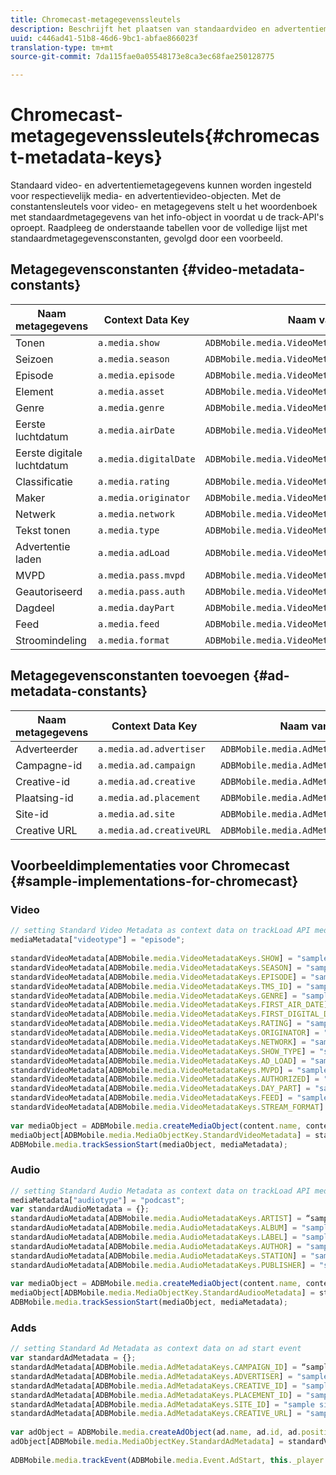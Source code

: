 ```yaml
---
title: Chromecast-metagegevenssleutels
description: Beschrijft het plaatsen van standaardvideo en advertentiemetagegevens die met het volgen vraag op Chromecast moeten worden verzonden.
uuid: c446ad41-51b8-46d6-9bc1-abfae866023f
translation-type: tm+mt
source-git-commit: 7da115fae0a05548173e8ca3ec68fae250128775

---
```



# Chromecast-metagegevenssleutels{#chromecast-metadata-keys}

Standaard video- en advertentiemetagegevens kunnen worden ingesteld voor respectievelijk media- en advertentievideo-objecten. Met de constantensleutels voor video- en metagegevens stelt u het woordenboek met standaardmetagegevens van het info-object in voordat u de track-API&#39;s oproept. Raadpleeg de onderstaande tabellen voor de volledige lijst met standaardmetagegevensconstanten, gevolgd door een voorbeeld.

## Metagegevensconstanten {#video-metadata-constants}

| Naam metagegevens | Context Data Key | Naam van constante |
| --- | --- | --- |
| Tonen | `a.media.show` | `ADBMobile.media.VideoMetadataKeys.SHOW` |
| Seizoen | `a.media.season` | `ADBMobile.media.VideoMetadataKeys.SEASON` |
| Episode | `a.media.episode` | `ADBMobile.media.VideoMetadataKeys.EPISODE` |
| Element | `a.media.asset` | `ADBMobile.media.VideoMetadataKeys.TMS_ID` |
| Genre | `a.media.genre` | `ADBMobile.media.VideoMetadataKeys.GENRE` |
| Eerste luchtdatum | `a.media.airDate` | `ADBMobile.media.VideoMetadataKeys.FIRST_AIR_DATE` |
| Eerste digitale luchtdatum | `a.media.digitalDate` | `ADBMobile.media.VideoMetadataKeys.FIRST_DIGITAL_DATE` |
| Classificatie | `a.media.rating` | `ADBMobile.media.VideoMetadataKeys.RATING` |
| Maker | `a.media.originator` | `ADBMobile.media.VideoMetadataKeys.ORIGINATOR` |
| Netwerk | `a.media.network` | `ADBMobile.media.VideoMetadataKeys.NETWORK` |
| Tekst tonen | `a.media.type` | `ADBMobile.media.VideoMetadataKeys.SHOW_TYPE` |
| Advertentie laden | `a.media.adLoad` | `ADBMobile.media.VideoMetadataKeys.AD_LOAD` |
| MVPD | `a.media.pass.mvpd` | `ADBMobile.media.VideoMetadataKeys.MVPD` |
| Geautoriseerd | `a.media.pass.auth` | `ADBMobile.media.VideoMetadataKeys.AUTHORIZED` |
| Dagdeel | `a.media.dayPart` | `ADBMobile.media.VideoMetadataKeys.DAY_PART` |
| Feed | `a.media.feed` | `ADBMobile.media.VideoMetadataKeys.FEED` |
| Stroomindeling | `a.media.format` | `ADBMobile.media.VideoMetadataKeys.STREAM_FORMAT` |

## Metagegevensconstanten toevoegen {#ad-metadata-constants}

| Naam metagegevens | Context Data Key | Naam van constante |
| --- | --- | --- |
| Adverteerder | `a.media.ad.advertiser` | `ADBMobile.media.AdMetadataKeys.ADVERTISER` |
| Campagne-id | `a.media.ad.campaign` | `ADBMobile.media.AdMetadataKeys.CAMPAIGN_ID` |
| Creative-id | `a.media.ad.creative` | `ADBMobile.media.AdMetadataKeys.CREATIVE_ID` |
| Plaatsing-id | `a.media.ad.placement` | `ADBMobile.media.AdMetadataKeys.PLACEMENT_ID` |
| Site-id | `a.media.ad.site` | `ADBMobile.media.AdMetadataKeys.SITE_ID` |
| Creative URL | `a.media.ad.creativeURL` | `ADBMobile.media.AdMetadataKeys.CREATIVE_URL` |

## Voorbeeldimplementaties voor Chromecast {#sample-implementations-for-chromecast}

### Video

```js
// setting Standard Video Metadata as context data on trackLoad API mediaContextData = { } 
mediaMetadata["videotype"] = "episode"; 
 
standardVideoMetadata[ADBMobile.media.VideoMetadataKeys.SHOW] = "sample show"; 
standardVideoMetadata[ADBMobile.media.VideoMetadataKeys.SEASON] = "sample season"; 
standardVideoMetadata[ADBMobile.media.VideoMetadataKeys.EPISODE] = "sample episode"; 
standardVideoMetadata[ADBMobile.media.VideoMetadataKeys.TMS_ID] = "sample tms_id"; 
standardVideoMetadata[ADBMobile.media.VideoMetadataKeys.GENRE] = "sample genre"; 
standardVideoMetadata[ADBMobile.media.VideoMetadataKeys.FIRST_AIR_DATE] = "sample first_air_date"; 
standardVideoMetadata[ADBMobile.media.VideoMetadataKeys.FIRST_DIGITAL_DATE] = "sample first_digital_date"; 
standardVideoMetadata[ADBMobile.media.VideoMetadataKeys.RATING] = "sample rating"; 
standardVideoMetadata[ADBMobile.media.VideoMetadataKeys.ORIGINATOR] = "sample originator"; 
standardVideoMetadata[ADBMobile.media.VideoMetadataKeys.NETWORK] = "sample network"; 
standardVideoMetadata[ADBMobile.media.VideoMetadataKeys.SHOW_TYPE] = "sample show type"; 
standardVideoMetadata[ADBMobile.media.VideoMetadataKeys.AD_LOAD] = "sample ad load"; 
standardVideoMetadata[ADBMobile.media.VideoMetadataKeys.MVPD] = "sample mvpd"; 
standardVideoMetadata[ADBMobile.media.VideoMetadataKeys.AUTHORIZED] = "sample authorized"; 
standardVideoMetadata[ADBMobile.media.VideoMetadataKeys.DAY_PART] = "sample day_part"; 
standardVideoMetadata[ADBMobile.media.VideoMetadataKeys.FEED] = "sample feed"; 
standardVideoMetadata[ADBMobile.media.VideoMetadataKeys.STREAM_FORMAT] = "sample format"; 
 
var mediaObject = ADBMobile.media.createMediaObject(content.name, content.id, content.length, content.streamType); 
mediaObject[ADBMobile.media.MediaObjectKey.StandardVideoMetadata] = standardVideoMetadata; 
ADBMobile.media.trackSessionStart(mediaObject, mediaMetadata); 
```

### Audio

```js
// setting Standard Audio Metadata as context data on trackLoad API mediaContextData = { } 
mediaMetadata["audiotype"] = "podcast"; 
var standardAudioMetadata = {}; 
standardAudioMetadata[ADBMobile.media.AudioMetadataKeys.ARTIST] = “sample artist”; 
standardAudioMetadata[ADBMobile.media.AudioMetadataKeys.ALBUM] = "sample album" ; 
standardAudioMetadata[ADBMobile.media.AudioMetadataKeys.LABEL] = "sample label"; 
standardAudioMetadata[ADBMobile.media.AudioMetadataKeys.AUTHOR] = "sample author" ; 
standardAudioMetadata[ADBMobile.media.AudioMetadataKeys.STATION] = "sample station " ; 
standardAudioMetadata[ADBMobile.media.AudioMetadataKeys.PUBLISHER] = "sample publisher"; 
 
var mediaObject = ADBMobile.media.createMediaObject(content.name, content.id, content.length, content.streamType, content.mediaType); 
mediaObject[ADBMobile.media.MediaObjectKey.StandardAudiooMetadata] = standardAudiooMetadata; 
ADBMobile.media.trackSessionStart(mediaObject, mediaMetadata); 
```

### Adds

```js
// setting Standard Ad Metadata as context data on ad start event 
var standardAdMetadata = {}; 
standardAdMetadata[ADBMobile.media.AdMetadataKeys.CAMPAIGN_ID] = “sample campaign”; 
standardAdMetadata[ADBMobile.media.AdMetadataKeys.ADVERTISER] = "sample advertiser" ; 
standardAdMetadata[ADBMobile.media.AdMetadataKeys.CREATIVE_ID] = "sample creativeid"; 
standardAdMetadata[ADBMobile.media.AdMetadataKeys.PLACEMENT_ID] = "sample placement id" ; 
standardAdMetadata[ADBMobile.media.AdMetadataKeys.SITE_ID] = "sample site id" ; 
standardAdMetadata[ADBMobile.media.AdMetadataKeys.CREATIVE_URL] = "sample creative url"; 
 
var adObject = ADBMobile.media.createAdObject(ad.name, ad.id, ad.position, ad.length); 
adObject[ADBMobile.media.MediaObjectKey.StandardAdMetadata] = standardVideoMetadata; 
 
ADBMobile.media.trackEvent(ADBMobile.media.Event.AdStart, this._player.getAdInfo(), adContextData);
```

